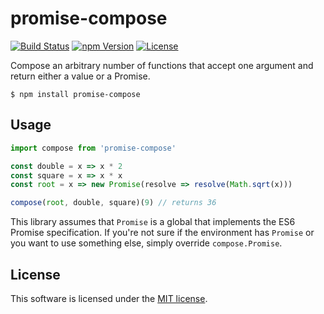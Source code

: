 # promise-compose

[![Build Status](https://img.shields.io/travis/0x8890/promise-compose/master.svg?style=flat-square)](https://travis-ci.org/0x8890/promise-compose)
[![npm Version](https://img.shields.io/npm/v/promise-compose.svg?style=flat-square)](https://www.npmjs.com/package/promise-compose)
[![License](https://img.shields.io/npm/l/promise-compose.svg?style=flat-square)](https://raw.githubusercontent.com/0x8890/promise-compose/master/LICENSE)

Compose an arbitrary number of functions that accept one argument and return either a value or a Promise.

```
$ npm install promise-compose
```


## Usage

```js
import compose from 'promise-compose'

const double = x => x * 2
const square = x => x * x
const root = x => new Promise(resolve => resolve(Math.sqrt(x)))

compose(root, double, square)(9) // returns 36
```

This library assumes that `Promise` is a global that implements the ES6 Promise specification. If you're not sure if the environment has `Promise` or you want to use something else, simply override `compose.Promise`.


## License

This software is licensed under the [MIT license](https://raw.githubusercontent.com/0x8890/promise-compose/master/LICENSE).
